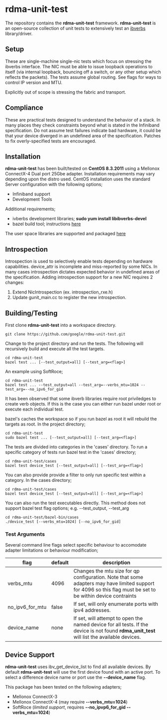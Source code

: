 # rdma-unit-test

The repository contains the **rdma-unit-test** framework. **rdma-unit-test** is an
open-source collection of unit tests to extensively test an
[ibverbs](https://github.com/linux-rdma/rdma-core) library/driver.

## Setup

These are single-machine single-nic tests which focus on stressing the
ibverbs interface. The NIC must be able to issue loopback operations to
itself (via internal loopback, bouncing off a switch, or any other setup
which reflects the packets). The tests assume global routing. See flags
for ways to control IP version and MTU.

Explicitly out of scope is stressing the fabric and transport.

## Compliance

These are practical tests designed to understand the behavior of a stack. In
many places they check constraints beyond what is stated in the Infiniband
specification. Do not assume test failures indicate bad hardware, it could be
that your device diverged in an undefined area of the specification. Patches
to fix overly-specified tests are encouraged.

## Installation

**rdma-unit-test** has been built/tested on **CentOS 8.3.2011** using a Mellonox
ConnectX-4 Dual port 25Gbe adapter.  Installation requirements may vary
depending upon the distro used. CentOS installation uses the standard Server configuration with the following
options;

* Infiniband support
* Development Tools

Additional requirements;

* ivberbs development libraries; **sudo yum install libibverbs-devel**
* bazel build tool; instructions [here](https://docs.bazel.build/versions/master/install-redhat.html)

The user space libraries are supported and packaged [here](https://github.com/linux-rdma/rdma-core)

## Introspection

Introspection is used to selectively enable tests depending on hardware
capabilities. device\_attr is incomplete and miss-reported by some NICs. In
many cases introspection dictates expected behavior in undefined areas of the
specification. Adding introspection support for a new NIC requires 2 changes:

1.  Extend NicIntrospection (ex. introspection\_rxe.h)
2.  Update gunit\_main.cc to register the new introspection.

## Building/Testing
First clone **rdma-unit-test** into a workspace directory.

    git clone https://github.com/google/rdma-unit-test.git

Change to the project directory and run the tests. The following will
recursively build and execute all the test targets.

    cd rdma-unit-test
    bazel test ... [--test_output=all] [--test_arg=<flag>]

An example using SoftRoce;

    cd rdma-unit-test
    bazel test ... --test_output=all --test_arg=--verbs_mtu=1024 --test_arg=--no_ipv6_for_gid

It has been observed that some ibverb libraries require root priviledges to
create verb objects. If this is the case you can either run bazel under root
or execute each individual test.

bazel's caches the workspace so if you run bazel as root it will rebuild the
targets as root.  In the project directory;

    cd rdma-unit-test
    sudo bazel test ... [--test_output=all] [--test_arg=<flag>]

The tests are divided into categories in the 'cases' directory. To run a
specific category of tests run bazel test in the 'cases' directory;

    cd rdma-unit-test/cases
    bazel test device_test [--test_output=all] [--test_arg=<flag>]

You can also provide provide a filter to only run specific test within a
category. In the cases directory;

    cd rdma-unit-test/cases
    bazel test device_test [--test_output=all] [--test_arg=<flag>]

You can also run the test executables directly. This method does not support
bazel test flag options; e.g. --test_output, --test_arg

    cd rdma-unit-test/bazel-bin/cases
    ./device_test [--verbs_mtu=1024] [--no_ipv6_for_gid]

### Test Arguments
Several command line flags select specific behaviour to accomodate adapter
limitations or behaviour modification;

flag | default | description
-----|---------|------------
verbs_mtu | 4096 | Changes the mtu size for qp configuration. Note that some adapters may have limited support for 4096 so this flag must be set to be within device contraints
no_ipv6_for_mtu | false | If set, will only enumerate ports with ipv4 addresses.
device_name | none | If set, will attempt to open the named device for all tests. If the device is not found **rdma_unit_test** will list the available devices.


## Device Support
**rdma-unit-test** uses ibv_get_device_list to find all available devices. By
default **rdma-unit-test** will use the first device found with an active port.
To select a difference device name or port use the **--device_name** flag.

This package has been tested on the following adapters;

* Mellonox ConnectX-3
* Mellonox ConnectX-4              (may require **--verbs_mtu=1024**)
* SoftRoce (*limited support*, requires **--no_ipvp6_for_gid --verbs_mtu=1024**)
